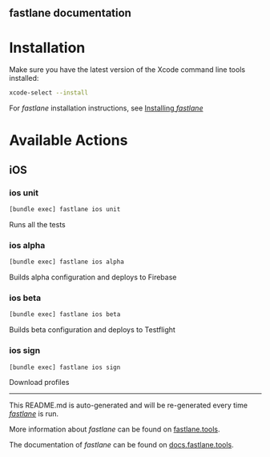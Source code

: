 fastlane documentation
----

# Installation

Make sure you have the latest version of the Xcode command line tools installed:

```sh
xcode-select --install
```

For _fastlane_ installation instructions, see [Installing _fastlane_](https://docs.fastlane.tools/#installing-fastlane)

# Available Actions

## iOS

### ios unit

```sh
[bundle exec] fastlane ios unit
```

Runs all the tests

### ios alpha

```sh
[bundle exec] fastlane ios alpha
```

Builds alpha configuration and deploys to Firebase

### ios beta

```sh
[bundle exec] fastlane ios beta
```

Builds beta configuration and deploys to Testflight

### ios sign

```sh
[bundle exec] fastlane ios sign
```

Download profiles

----

This README.md is auto-generated and will be re-generated every time [_fastlane_](https://fastlane.tools) is run.

More information about _fastlane_ can be found on [fastlane.tools](https://fastlane.tools).

The documentation of _fastlane_ can be found on [docs.fastlane.tools](https://docs.fastlane.tools).
